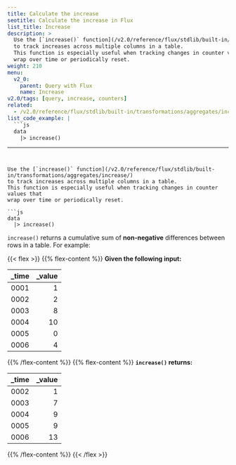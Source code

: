 ```yaml
---
title: Calculate the increase
seotitle: Calculate the increase in Flux
list_title: Increase
description: >
  Use the [`increase()` function](/v2.0/reference/flux/stdlib/built-in/transformations/aggregates/increase/)
  to track increases across multiple columns in a table.
  This function is especially useful when tracking changes in counter values that
  wrap over time or periodically reset.
weight: 210
menu:
  v2_0:
    parent: Query with Flux
    name: Increase
v2.0/tags: [query, increase, counters]
related:
  - /v2.0/reference/flux/stdlib/built-in/transformations/aggregates/increase/
list_code_example: |
  ```js
  data
    |> increase()
  ```
---
```


Use the [`increase()` function](/v2.0/reference/flux/stdlib/built-in/transformations/aggregates/increase/)
to track increases across multiple columns in a table.
This function is especially useful when tracking changes in counter values that
wrap over time or periodically reset.

```js
data
  |> increase()
```

`increase()` returns a cumulative sum of **non-negative** differences between rows in a table.
For example:

{{< flex >}}
{{% flex-content %}}
**Given the following input:**

| _time | _value |
|:----- | ------:|
| 0001  | 1      |
| 0002  | 2      |
| 0003  | 8      |
| 0004  | 10     |
| 0005  | 0      |
| 0006  | 4      |
{{% /flex-content %}}
{{% flex-content %}}
**`increase()` returns:**

| _time | _value |
|:----- | ------:|
| 0002  | 1      |
| 0003  | 7      |
| 0004  | 9      |
| 0005  | 9      |
| 0006  | 13     |
{{% /flex-content %}}
{{< /flex >}}

